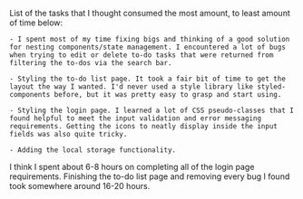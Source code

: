 List of the tasks that I thought consumed the most amount, to least amount of time below:

    - I spent most of my time fixing bigs and thinking of a good solution for nesting components/state management. I encountered a lot of bugs when trying to edit or delete to-do tasks that were returned from filtering the to-dos via the search bar.

    - Styling the to-do list page. It took a fair bit of time to get the layout the way I wanted. I'd never used a style library like styled-components before, but it was pretty easy to grasp and start using.

    - Styling the login page. I learned a lot of CSS pseudo-classes that I found helpful to meet the input validation and error messaging requirements. Getting the icons to neatly display inside the input fields was also quite tricky.

    - Adding the local storage functionality.
        
I think I spent about 6-8 hours on completing all of the login page requirements.
Finishing the to-do list page and removing every bug I found took somewhere around 16-20 hours. 
